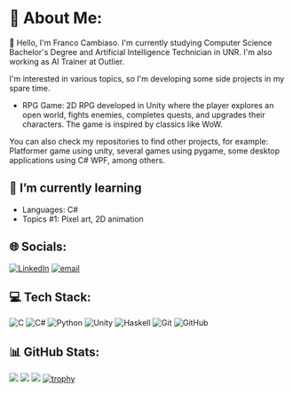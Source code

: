 # 💫 About Me:
👋 Hello, I'm Franco Cambiaso. I'm currently studying Computer Science Bachelor's Degree and Artificial Intelligence Technician in UNR. I'm also working as AI Trainer at Outlier. 

I'm interested in various topics, so I'm developing some side projects in my spare time.
* RPG Game: 2D RPG developed in Unity where the player explores an open world, fights enemies, completes quests, and upgrades their characters. The game is inspired by classics like WoW.

You can also check my repositories to find other projects, for example: Platformer game using unity, several games using pygame, some desktop applications using C# WPF, among others.

## 🌱 I’m currently learning
- Languages: C#
- Topics #1: Pixel art, 2D animation
  
## 🌐 Socials:
[![LinkedIn](https://img.shields.io/badge/LinkedIn-%230077B5.svg?logo=linkedin&logoColor=white)](https://linkedin.com/in/francocambiaso/) 
[![email](https://img.shields.io/badge/Email-D14836?logo=gmail&logoColor=white)](mailto:francoocambiaso@gmail.com) 

## 💻 Tech Stack:
![C](https://img.shields.io/badge/c-%2300599C.svg?style=for-the-badge&logo=c&logoColor=white) 
![C#](https://img.shields.io/badge/c%23-%23239120.svg?style=for-the-badge&logo=csharp&logoColor=white) 
![Python](https://img.shields.io/badge/python-3670A0?style=for-the-badge&logo=python&logoColor=ffdd54) 
![Unity](https://img.shields.io/badge/unity-%23000000.svg?style=for-the-badge&logo=unity&logoColor=white) 
![Haskell](https://img.shields.io/badge/Haskell-5e5086?style=for-the-badge&logo=haskell&logoColor=white) 
![Git](https://img.shields.io/badge/git-%23F05033.svg?style=for-the-badge&logo=git&logoColor=white) 
![GitHub](https://img.shields.io/badge/github-%23121011.svg?style=for-the-badge&logo=github&logoColor=white)

## 📊 GitHub Stats:
[![](https://github-readme-stats.vercel.app/api?username=FrancoCambi&show_icons=true&theme=onedark&&locale=en)](https://github.com/FrancoCambi)
[![](https://github-readme-streak-stats.herokuapp.com/?user=FrancoCambi&theme=onedark)](https://github.com/FrancoCambi)
![](https://github-readme-stats.vercel.app/api/top-langs/?username=FrancoCambi&theme=onedark&include_all_commits=false&count_private=false&layout=compact)
[![trophy](https://github-profile-trophy.vercel.app/?username=FrancoCambi&title=MultiLanguage&theme=chalk)](https://github.com/ryo-ma/github-profile-trophy)


